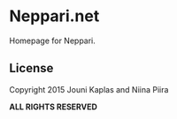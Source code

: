 # Neppari.net

Homepage for Neppari.

## License

Copyright 2015 Jouni Kaplas and Niina Piira

**ALL RIGHTS RESERVED**
